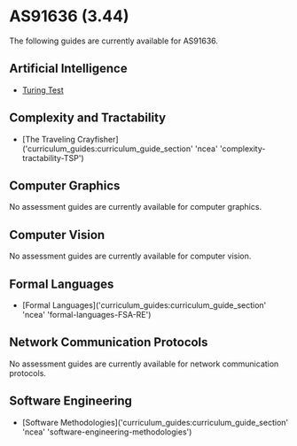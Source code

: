 # AS91636 (3.44)

The following guides are currently available for AS91636.

## Artificial Intelligence

- [Turing Test]('static' 'files/3.44-Artificial-Intelligence-Turing-Test-Assessment-Guide.pdf')

## Complexity and Tractability

- [The Traveling Crayfisher]('curriculum_guides:curriculum_guide_section' 'ncea' 'complexity-tractability-TSP')

## Computer Graphics

No assessment guides are currently available for computer graphics.

## Computer Vision

No assessment guides are currently available for computer vision.

## Formal Languages

- [Formal Languages]('curriculum_guides:curriculum_guide_section' 'ncea' 'formal-languages-FSA-RE')

## Network Communication Protocols

No assessment guides are currently available for network communication protocols.

## Software Engineering

- [Software Methodologies]('curriculum_guides:curriculum_guide_section' 'ncea' 'software-engineering-methodologies')
